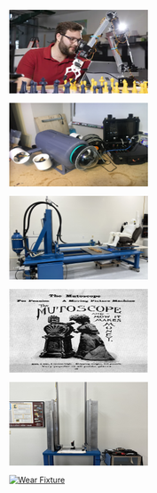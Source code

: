 

<a href="/Projects/chessrobot"><img src="/assets/images/engineering-MS.jpg" alt="Chess Robot" style="width:250px;height:150px;"></a>

<a href="/Projects/UROV"><img src="/assets/images/UROV/UROV.jpg" alt="UROV" style="width:250px;height:150px;"></a>

<a href="/Projects/QST"><img src="/assets/images/QST/QST_Overall.JPG" alt="QST" style="width:250px;height:150px;"></a>

<a href="/Projects/mutoscope"><img src="/assets/images/mutoscope/mutoscope_ad.jpg" alt="Mutoscope" style="width:250px;height:150px;"></a>

<a href="/Projects/dropstand"><img src="/assets/images/dropstand/DropStand.jpg" alt="Drop Stand" style="width:250px;height:150px;"></a>

<a href="/Projects/wearfixture"><img src="/assets/images//wearFixture/wearfixture.jpg" alt="Wear Fixture" style="width:250px;height:150px;"></a>
